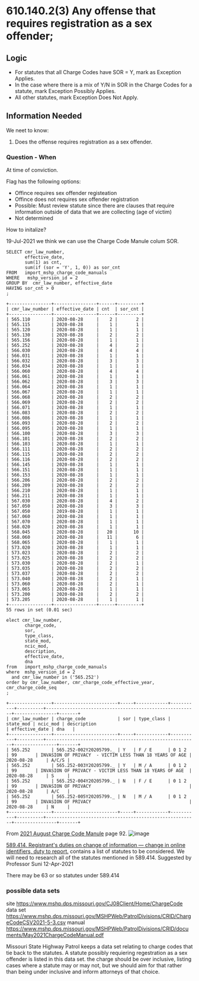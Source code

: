 # 610.140.2(3) Any offense that requires registration as a sex offender;

## Logic


* For statutes that all Charge Codes have SOR = Y, mark as Exception Applies.
* In the case where there is a mix of Y/N in SOR in the Charge Codes for a statute, mark Exception Possibly Applies.
* All other statutes, mark Exception Does Not Apply.


## Information Needed

We neet to know:

1. Does the offense requires registration as a sex offender.



### Question - When

At time of conviction.

Flag has the following options:

* Offince requires sex offender registeation
* Offince does not requires sex offender registration
* Possible: Must review statute since there are clauses that require information outside of data that we are collecting (age of victim)
* Not determined

How to initalize?

19-Jul-2021 we think we can use the Charge Code Manule colum SOR.

```
SELECT cmr_law_number,
       effective_date,
       sum(1) as cnt,
       sum(if (sor = 'Y', 1, 0)) as sor_cnt
FROM   import_mshp_charge_code_manuals
WHERE   mshp_version_id = 2
GROUP BY  cmr_law_number, effective_date
HAVING sor_cnt > 0
;
```


```
+----------------+----------------+------+---------+
| cmr_law_number | effective_date | cnt  | sor_cnt |
+----------------+----------------+------+---------+
| 565.110        | 2020-08-28     |    2 |       2 |
| 565.115        | 2020-08-28     |    1 |       1 |
| 565.120        | 2020-08-28     |    1 |       1 |
| 565.130        | 2020-08-28     |    2 |       2 |
| 565.156        | 2020-08-28     |    1 |       1 |
| 565.252        | 2020-08-28     |    4 |       2 |
| 566.030        | 2020-08-28     |    4 |       4 |
| 566.031        | 2020-08-28     |    1 |       1 |
| 566.032        | 2020-08-28     |    3 |       3 |
| 566.034        | 2020-08-28     |    1 |       1 |
| 566.060        | 2020-08-28     |    4 |       4 |
| 566.061        | 2020-08-28     |    1 |       1 |
| 566.062        | 2020-08-28     |    3 |       3 |
| 566.064        | 2020-08-28     |    1 |       1 |
| 566.067        | 2020-08-28     |    1 |       1 |
| 566.068        | 2020-08-28     |    2 |       2 |
| 566.069        | 2020-08-28     |    2 |       2 |
| 566.071        | 2020-08-28     |    1 |       1 |
| 566.083        | 2020-08-28     |    2 |       2 |
| 566.086        | 2020-08-28     |    1 |       1 |
| 566.093        | 2020-08-28     |    2 |       2 |
| 566.095        | 2020-08-28     |    1 |       1 |
| 566.100        | 2020-08-28     |    3 |       3 |
| 566.101        | 2020-08-28     |    2 |       2 |
| 566.103        | 2020-08-28     |    1 |       1 |
| 566.111        | 2020-08-28     |    2 |       2 |
| 566.115        | 2020-08-28     |    2 |       2 |
| 566.116        | 2020-08-28     |    2 |       2 |
| 566.145        | 2020-08-28     |    1 |       1 |
| 566.151        | 2020-08-28     |    1 |       1 |
| 566.153        | 2020-08-28     |    1 |       1 |
| 566.206        | 2020-08-28     |    2 |       2 |
| 566.209        | 2020-08-28     |    2 |       2 |
| 566.210        | 2020-08-28     |    1 |       1 |
| 566.211        | 2020-08-28     |    1 |       1 |
| 567.030        | 2020-08-28     |    4 |       2 |
| 567.050        | 2020-08-28     |    3 |       3 |
| 567.050        | 2019-08-28     |    1 |       1 |
| 567.060        | 2020-08-28     |    1 |       1 |
| 567.070        | 2020-08-28     |    1 |       1 |
| 568.020        | 2020-08-28     |    1 |       1 |
| 568.045        | 2020-08-28     |   20 |      10 |
| 568.060        | 2020-08-28     |   11 |       6 |
| 568.065        | 2020-08-28     |    1 |       1 |
| 573.020        | 2020-08-28     |    1 |       1 |
| 573.023        | 2020-08-28     |    2 |       2 |
| 573.025        | 2020-08-28     |    2 |       2 |
| 573.030        | 2020-08-28     |    2 |       1 |
| 573.035        | 2020-08-28     |    2 |       2 |
| 573.037        | 2020-08-28     |    2 |       2 |
| 573.040        | 2020-08-28     |    2 |       1 |
| 573.060        | 2020-08-28     |    2 |       1 |
| 573.065        | 2020-08-28     |    1 |       1 |
| 573.200        | 2020-08-28     |    2 |       2 |
| 573.205        | 2020-08-28     |    1 |       1 |
+----------------+----------------+------+---------+
55 rows in set (0.01 sec)
```

```
elect cmr_law_number, 
       charge_code, 
       sor, 
       type_class, 
       state_mod,
       ncic_mod, 
       description, 
       effective_date, 
       dna
from   import_mshp_charge_code_manuals
where  mshp_version_id = 2 
  and cmr_law_number in ('565.252')      
order by cmr_law_number, cmr_charge_code_effective_year, cmr_charge_code_seq 
;
```
```
+----------------+------------------------+-----+------------+-----------+----------+---------------------------------------------------------+----------------+-------+
| cmr_law_number | charge_code            | sor | type_class | state_mod | ncic_mod | description                                             | effective_date | dna   |
+----------------+------------------------+-----+------------+-----------+----------+---------------------------------------------------------+----------------+-------+
| 565.252        | 565.252-002Y20205799._ | Y   | F / E      | 0 1 2     | 99       | INVASION OF PRIVACY  - VICTIM LESS THAN 18 YEARS OF AGE | 2020-08-28     | A/C/S |
| 565.252        | 565.252-003Y20205799._ | Y   | M / A      | 0 1 2     | 99       | INVASION OF PRIVACY - VICTIM LESS THAN 18 YEARS OF AGE  | 2020-08-28     | S     |
| 565.252        | 565.252-004Y20205799._ | N   | F / E      | 0 1 2     | 99       | INVASION OF PRIVACY                                     | 2020-08-28     | A/C   |
| 565.252        | 565.252-005Y20205799._ | N   | M / A      | 0 1 2     | 99       | INVASION OF PRIVACY                                     | 2020-08-28     | N     |
+----------------+------------------------+-----+------------+-----------+----------+---------------------------------------------------------+----------------+-------+
```

From [2021 August Charge Code Manule](https://www.mshp.dps.missouri.gov/MSHPWeb/PatrolDivisions/CRID/documents/August2021ChargeCodeManual.pdf) page 92.
![image](https://user-images.githubusercontent.com/447024/133685376-a20447b0-8342-4018-91a6-589ce9e4376d.png)






[589.414.  Registrant's duties on change of information — change in online identifiers, duty to report.](https://www.revisor.mo.gov/main/OneSection.aspx?section=589.414) contains a list of statutes to be considered. We will need to research all of the statutes mentioned in 589.414. Suggested by Professor Suni 12-Apr-2021

There may be 63 or so statutes under 589.414

### possible data sets
site
https://www.mshp.dps.missouri.gov/CJ08Client/Home/ChargeCode
data set
https://www.mshp.dps.missouri.gov/MSHPWeb/PatrolDivisions/CRID/ChargeCodeCSV2021-5-3.csv
manual
https://www.mshp.dps.missouri.gov/MSHPWeb/PatrolDivisions/CRID/documents/May2021ChargeCodeManual.pdf

Missouri State Highway Patrol keeps a data set relating to charge codes that tie back to the statutes. A statute possibly requiering regestration as a sex offender is listed in this data set. the charge should be over inclusive, listing cases where a statute may or may not, but we should aim for that rather than being under inclusive and inform attorneys of that choice.


